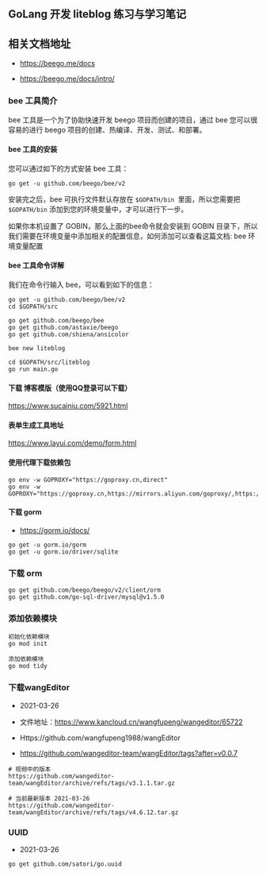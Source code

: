 ## GoLang 开发 liteblog 练习与学习笔记

## 相关文档地址

- https://beego.me/docs

- https://beego.me/docs/intro/

### bee 工具简介

bee 工具是一个为了协助快速开发 beego 项目而创建的项目，通过 bee 您可以很容易的进行 beego 项目的创建、热编译、开发、测试、和部署。

#### bee 工具的安装

您可以通过如下的方式安装 bee 工具：

```
go get -u github.com/beego/bee/v2
```
安装完之后，bee 可执行文件默认存放在 `$GOPATH/bin `里面，所以您需要把` $GOPATH/bin` 添加到您的环境变量中，才可以进行下一步。

如果你本机设置了 GOBIN，那么上面的bee命令就会安装到 GOBIN 目录下，所以我们需要在环境变量中添加相关的配置信息，如何添加可以查看这篇文档: bee 环境变量配置

#### bee 工具命令详解

我们在命令行输入 bee，可以看到如下的信息：

```
go get -u github.com/beego/bee/v2
cd $GOPATH/src  

go get github.com/beego/bee
go get github.com/astaxie/beego
go get github.com/shiena/ansicolor

bee new liteblog

cd $GOPATH/src/liteblog
go run main.go
```

#### 下载 博客模版（使用QQ登录可以下载）

https://www.sucainiu.com/5921.html

#### 表单生成工具地址

https://www.layui.com/demo/form.html

#### 使用代理下载依赖包

```
go env -w GOPROXY="https://goproxy.cn,direct"
go env -w GOPROXY="https://goproxy.cn,https://mirrors.aliyun.com/goproxy/,https://goproxy.io,direct"
```

#### 下载 gorm

- https://gorm.io/docs/

```shell script
go get -u gorm.io/gorm
go get -u gorm.io/driver/sqlite
```

### 下载 orm

```
go get github.com/beego/beego/v2/client/orm
go get github.com/go-sql-driver/mysql@v1.5.0
```

### 添加依赖模块

```
初始化依赖模块
go mod init

添加依赖模块
go mod tidy

```

### 下载wangEditor

- 2021-03-26

- 文件地址：https://www.kancloud.cn/wangfupeng/wangeditor/65722
- Https://github.com/wangfupeng1988/wangEditor
- https://github.com/wangeditor-team/wangEditor/tags?after=v0.0.7

```
# 视频中的版本
https://github.com/wangeditor-team/wangEditor/archive/refs/tags/v3.1.1.tar.gz

# 当前最新版本 2021-03-26
https://github.com/wangeditor-team/wangEditor/archive/refs/tags/v4.6.12.tar.gz
```

### UUID

- 2021-03-26

```
go get github.com/satori/go.uuid
```


